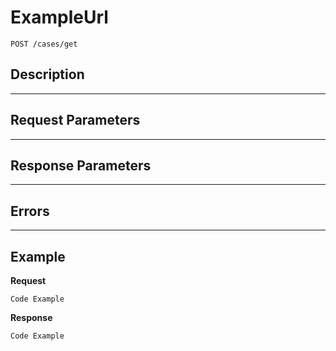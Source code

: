 # ExampleUrl

    POST /cases/get

## Description

***

## Request Parameters

***

## Response Parameters

***

## Errors

***

## Example
**Request**

    Code Example

**Response**

    Code Example
